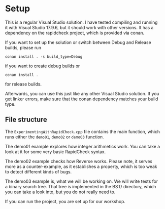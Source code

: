 # Setup

This is a regular Visual Studio solution. I have tested compiling and running
it with Visual Studio 17.9.6, but it should work with other versions. It has
a dependency on the rapidcheck project, which is provided via conan.

If you want to set up the solution or switch between Debug and Release builds,
please run

    conan install . -s build_type=Debug

if you want to create debug builds or

    conan install .

for release builds.

Afterwards, you can use this just like any other Visual Studio solution. If
you get linker errors, make sure that the conan dependency matches your build
type.

## File structure

The `ExperimentingWithRapidCheck.cpp` file contains the main function, which
runs either the `demo01`, `demo02` or `demo03` function.

The demo01 example explores how integer arithmetics work. You can take a look
at it for some very basic RapidCheck syntax.

The demo02 example checks how Reverse works. Please note, it serves more as
a counter-example, as it establishes a property, which is too weak to detect
different kinds of bugs.

The demo03 example is, what we will be working on. We will write tests for
a binary search tree. That tree is implemented in the BST/ directory, which
you can take a look into, but you do not really need to.

If you can run the project, you are set up for our workshop.
